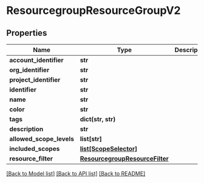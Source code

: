 # ResourcegroupResourceGroupV2

## Properties
Name | Type | Description | Notes
------------ | ------------- | ------------- | -------------
**account_identifier** | **str** |  | 
**org_identifier** | **str** |  | [optional] 
**project_identifier** | **str** |  | [optional] 
**identifier** | **str** |  | 
**name** | **str** |  | 
**color** | **str** |  | [optional] 
**tags** | **dict(str, str)** |  | [optional] 
**description** | **str** |  | [optional] 
**allowed_scope_levels** | **list[str]** |  | [optional] 
**included_scopes** | [**list[ScopeSelector]**](ScopeSelector.md) |  | [optional] 
**resource_filter** | [**ResourcegroupResourceFilter**](ResourcegroupResourceFilter.md) |  | [optional] 

[[Back to Model list]](../README.md#documentation-for-models) [[Back to API list]](../README.md#documentation-for-api-endpoints) [[Back to README]](../README.md)


